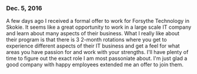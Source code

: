 ### Dec. 5, 2016

A few days ago I received a formal offer to work for Forsythe Technology in Skokie.  It seems like a great opportunity to
work in a large scale IT company and learn about many aspects of their business.  What I really like about their program is
that there is 3 2-month rotations where you get to experience different aspects of their IT business and get a feel for what
areas you have passion for and work with your strengths.  I'll have plenty of time to figure out the exact role I am most
passoniate about.  I'm just glad a good company with happy employees extended me an offer to join them.

